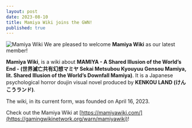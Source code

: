 ```yaml
---
layout: post
date: 2023-08-10
title: Mamiya Wiki joins the GWN!
published: true
---
```

![Mamiya Wiki]({{site.baseurl}}/images/mamiyawiki.png)
We are pleased to welcome **Mamiya Wiki** as our latest member!

**Mamiya Wiki**, is a wiki about **MAMIYA - A Shared Illusion of the World’s End - (世界滅亡共有幻想マミヤ Sekai Metsubou Kyouyuu Gensou Mamiya, lit. Shared Illusion of the World’s Downfall Mamiya)**. It is a Japanese psychological horror doujin visual novel produced by **KENKOU LAND (けんこうランド)**.

The wiki, in its current form, was founded on April 16, 2023.

Check out the Mamiya Wiki at [https://mamiyawiki.com/](https://gamingwikinetwork.org/warn/mamiyawiki)!
